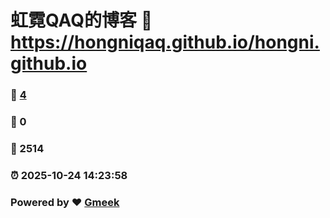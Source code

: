 # 虹霓QAQ的博客 :link: https://hongniqaq.github.io/hongni.github.io 
### :page_facing_up: [4](https://hongniqaq.github.io/hongni.github.io/tag.html) 
### :speech_balloon: 0 
### :hibiscus: 2514 
### :alarm_clock: 2025-10-24 14:23:58 
### Powered by :heart: [Gmeek](https://github.com/Meekdai/Gmeek)

